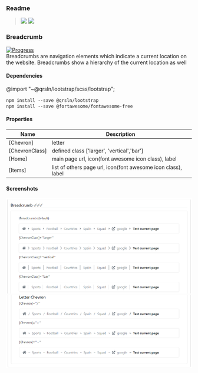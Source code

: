 ### Readme

> [![](https://img.shields.io/badge/Main-readme‌‌‌‌‌‌‌-white)](../../readme.md)
> [![](https://img.shields.io/badge/usage‌‌‌‌‌‌‌-orange)](usage.md)

### Breadcrumb

[![Progress](https://img.shields.io/badge/Demo-✔✔✔☐☐‌‌‌‌‌‌‌-blue)](https://krsln.github.io/NgLootBox/LootBox/Breadcrumb)  
Breadcrumbs are navigation elements which indicate a current location on the website. Breadcrumbs show a hierarchy of
the current location as well

#### Dependencies
@import "~@qrsln/lootstrap/scss/lootstrap";

```
npm install --save @qrsln/lootstrap
npm install --save @fortawesome/fontawesome-free
```

#### Properties

Name | Description
 --- | ---  
[Chevron] |letter
[ChevronClass] |defined class ['larger', 'vertical','bar']
[Home] | main page url, icon(font awesome icon class), label
[Items] | list of others page url, icon(font awesome icon class), label

#### Screenshots

![](../../../../Images/Screenshots/Breadcrumb_1_2021-08-12.png "Breadcrumb")
![](../../../../Images/Screenshots/Breadcrumb_2_2021-08-12.png "Breadcrumb")
